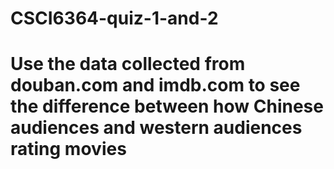 # CSCI6364-quiz-1-and-2
# Use the data collected from douban.com and imdb.com to see the difference between how Chinese audiences and western audiences rating movies
